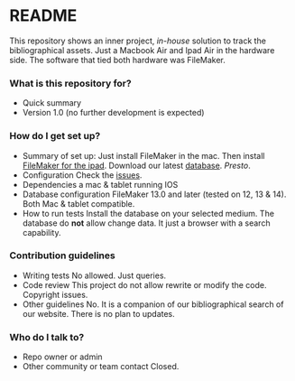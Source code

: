 # README #

This repository shows an inner project, _in-house_ solution to track the bibliographical assets. Just a Macbook Air and Ipad Air in the hardware side. The software that tied both hardware was FileMaker.

### What is this repository for? ###

* Quick summary
* Version 1.0 (no further development is expected)

### How do I get set up? ###

* Summary of set up: 
     Just install FileMaker in the mac. Then install [FileMaker for the ipad](https://itunes.apple.com/ar/app/filemaker-go-15/id998694623?mt=8). Download our latest [database](https://bitbucket.org/imhicihu/database-on-mobile-device/downloads/). _Presto_.
* Configuration
     Check the [issues](https://bitbucket.org/imhicihu/database-on-mobile-device/issues?status=new&status=open). 
* Dependencies
     a mac & tablet running IOS
* Database configuration
     FileMaker 13.0 and later (tested on 12, 13 & 14). Both Mac & tablet compatible.
* How to run tests
     Install the database on your selected medium. The database do **not** allow change data. It just a browser with a search capability.


### Contribution guidelines ###

* Writing tests
     No allowed. Just queries.
* Code review
     This project do not allow rewrite or modify the code. Copyright issues.
* Other guidelines
     No. It is a companion of our bibliographical search of our website. There is no plan to updates.

### Who do I talk to? ###

* Repo owner or admin
* Other community or team contact
     Closed. 